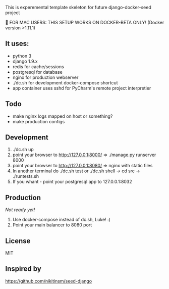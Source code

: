 This is experemental template skeleton for future django-docker-seed project

&#x1F534; FOR MAC USERS: THIS SETUP WORKS ON DOCKER-BETA ONLY! (Docker version >1.11.1)


It uses:
---------
- python 3
- django 1.9.x
- redis for cache/sessions
- postgresql for database
- nginx for production webserver
- ./dc.sh for development docker-compose shortcut
- app container uses sshd for PyCharm's remote project interpretier


Todo
------------
- make nginx logs mapped on host or something?
- make production configs


Development
------------
1. ./dc.sh up
2. point your browser to http://127.0.0.1:8000/ => ./manage.py runserver 8000
3. point your browser to http://127.0.0.1:8080/ => nginx with static files
4. In another terminal do ./dc.sh test or ./dc.sh shell -> cd src -> ./runtests.sh
5. If you whant - point your postgresql app to 127.0.0.1:8032

Production
------------

*Not ready yet!*

1. Use docker-compose instead of dc.sh, Luke! :)
2. Point your main balancer to 8080 port

License
-----------
MIT

Inspired by
------------
https://github.com/nikitinsm/seed-django
